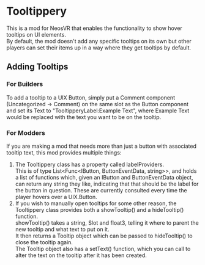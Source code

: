 # Tooltippery

This is a mod for NeosVR that enables the functionality to show hover tooltips on UI elements.  
By default, the mod doesn't add any specific tooltips on its own but other players can set their items up in a way where they get tooltips by default.

## Adding Tooltips

### For Builders

To add a tooltip to a UIX Button, simply put a Comment component (Uncategorized -> Comment) on the same slot as the Button component and set its Text to "TooltipperyLabel:Example Text", where Example Text would be replaced with the text you want to be on the tooltip.

### For Modders

If you are making a mod that needs more than just a button with associated tooltip text, this mod provides multiple things:  
1. The Tooltippery class has a property called labelProviders.  
This is of type List<Func<IButton, ButtonEventData, string>>, and holds a list of functions which, given an IButton and ButtonEventData object, can return any string they like, indicating that that should be the label for the button in question. These are currently consulted every time the player hovers over a UIX.Button.
2. If you wish to manually open tooltips for some other reason, the Tooltippery class provides both a showTooltip() and a hideTooltip() function.  
showTooltip()  takes a string, Slot and float3, telling it where to parent the new tooltip and what text to put on it.  
It then returns a Tooltip object which can be passed to hideTooltip() to close the tooltip again.  
The Tooltip object also has a setText() function, which you can call to alter the text on the tooltip after it has been created.
